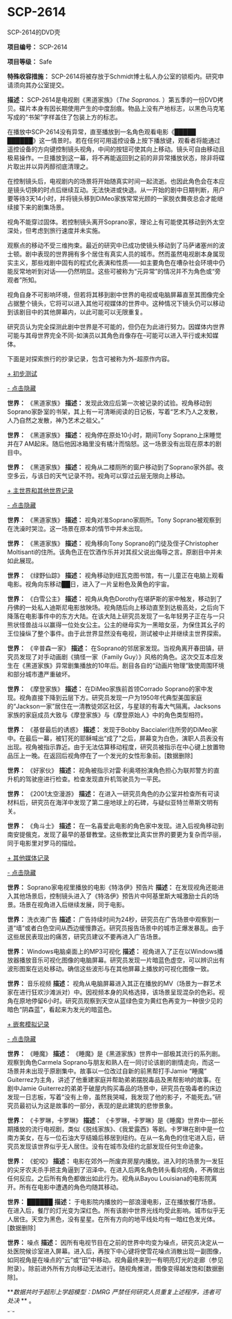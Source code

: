 # SCP-2614
                        




SCP-2614的DVD壳



**项目编号：** SCP-2614

**项目等级：** Safe

**特殊收容措施：** SCP-2614将被存放于Schmidt博士私人办公室的锁柜内。研究申请须向其办公室提交。

**描述：** SCP-2614是电视剧《黑道家族》（*The Sopranos.* ）第五季的一份DVD拷贝。碟片本身有因长期使用产生的中度刮痕。物品上没有产地标志，以黑色马克笔写成的“书架”字样盖住了包装上方的标志。

在播放中SCP-2614没有异常，直至播放到一名角色观看电影《█████ ██████》这一情景时。若在任何可用遥控设备上按下播放键，观看者将能通过遥控设备的方向键控制镜头视角，中间的按钮可使其向上移动。镜头可自由移动且极易操作。一旦播放到这一幕，将不再能返回到之前的非异常播放状态，除非将碟片取出并以异丙醇彻底清理之。

在控制镜头后，电视剧内的场景将开始随真实时间一起流逝。也因此角色会在本应是镜头切换的时点后继续互动。无法快进或快退。从一开始的剧中日期判断，用户要等待3天14小时，并将镜头移到DiMeo家族常常光顾的一家脱衣舞夜总会才能继续接下来的剧集场景。

视角不能穿过固体。若控制镜头离开Soprano家，理论上有可能使其移动到外太空深处，但考虑到旅行速度并未实施。

观察点的移动不受三维拘束。最近的研究中已成功使镜头移动到了马萨诸塞州的波士顿。剧中表现的世界拥有多个居住有真实人员的城市。然而虽然电视剧本身属现实主义，那些戏剧中固有的程式化表演和性质——如主要角色在嘈杂社会环境中仍能反常地听到对话——仍然明显。这些可被称为“元异常”的情况并不为角色或“旁观者”所知。

视角自身不可影响环境，但若将其移到剧中世界的电视或电脑屏幕直至其图像完全占据整个镜头，它将可以进入其他可视媒体的世界中。这种情况下镜头仍可以移动到该剧目中的其他屏幕内，以此可能可以无限重复。

研究员认为完全探测此剧中世界是不可能的，但仍在为此进行努力。因媒体内世界可能与其母世界完全不同-如演员以其角色肖像存在–可能可以进入平行或未知媒体。

下面是对探索旅行的抄录记录，包含可被称为外-超原作内容。


<a shape='rect' class='collapsible-block-link' href='javascript:;'>+&#160;&#21021;&#27493;&#27979;&#35797;</a>

<a shape='rect' class='collapsible-block-link' href='javascript:;'>-&#160;&#28857;&#20987;&#38544;&#34255;</a>

**世界：** 《黑道家族》
**描述：** 发现此效应后第一次被记录的试验。视角移动到Soprano家卧室的书架，其上有一可清晰阅读的日记板，写着“艺术乃人之发散，人乃自然之发散，神乃艺术之祖父。”

**世界：** 《黑道家族》
**描述：** 视角停在原处10小时，期间Tony Soprano上床睡觉并在7 AM起床。随后他因冰箱里没有橘汁而恼怒。这一场景没有出现在原本的剧目中。

**世界：** 《黑道家族》
**描述：** 视角从二楼厕所的窗户移动到了Soprano家外部。夜空多云，与该日的天气记录不符。视角可以穿过云层无限向上移动。





<a shape='rect' class='collapsible-block-link' href='javascript:;'>+&#160;&#20027;&#19990;&#30028;&#21644;&#20854;&#20182;&#19990;&#30028;&#35760;&#24405;</a>

<a shape='rect' class='collapsible-block-link' href='javascript:;'>-&#160;&#28857;&#20987;&#38544;&#34255;</a>

**世界：** 《黑道家族》
**描述：** 视角对准Soprano家厕所。Tony Soprano被观察到在洗澡时哭泣。这一场景在原本的情节中并未出现。

**世界：** 《黑道家族》
**描述：** 视角移向Tony Soprano的门徒及侄子Christopher Moltisanti的住所。该角色正在饮酒作乐并对其叔父说出侮辱之言。原剧目中并未如此展现。

**世界：** 《绿野仙踪》
**描述：** 视角移动到纽瓦克图书馆，有一儿童正在电脑上观看电影。视角向东移动██日，进入了一片呈粉色及黄色的宇宙。

**世界：** 《白雪公主》
**描述：** 视角从角色Dorothy在堪萨斯的家中触发，移动到了丹佛的一处私人迪斯尼电影放映场。视角随后向上移动直至到达极高处，之后向下降落在电影事件中的东方大陆。在该大陆上研究员发现了一名年轻男子正在与一只熊状怪兽战斗以赢得一位处女公主。公主的继母实为一黑暗女巫，为保住其幺子的王位操纵了整个事件。由于此世界显然没有电视，测试被中止并继续主世界探索。

**世界：** 《辛普森一家》
**描述：** 在Soprano的邻居家发现。当视角离开春田镇，研究员发现了对手动画剧《搞怪一家（Family Guy）》风格的角色。这次交互本应发生在《黑道家族》异常剧集播放的10年后。剧目各自的“动画片物理”致使周围环境和部分城市遭严重破坏。

**世界：** 《摩登家族》
**描述：** 在DiMeo家族前首领Corrado Soprano的家中发现。视角直接下降到云层下方。研究员发现一户为1950年代典型美国家庭的“Jackson一家”居住在一清教徒郊区社区，与星球的有毒大气隔离。Jacksons家族的家庭成员大致与《摩登家族》与《摩登原始人》中的角色类型相符。

**世界：** 《基督最后的诱惑》
**描述：** 发现于Bobby Baccialeri住所旁的DiMeo家中。在最后一幕，被钉死的耶稣喊出“成了”之后，屏幕变为白色，演职人员表没有出现。视角被指示靠近。由于无法估算移动程度，研究员被指示在中心键上放置物品压上一晚。在返回后视角停在了一个发光的女性形象前。[数据删除]

**世界：** 《好家伙》
**描述：** 视角被指示对雷·利奥塔扮演角色担心为联邦警方的直升机的驾驶座进行检查。检查发现直升机驾驶员为一平民。

**世界：** 《2001太空漫游》
**描述：** 在进入一研究员角色的办公室并检查所有可读材料后，研究员在海洋中发现了第二座地球上的石碑，与疑似亚特兰蒂斯文明有关。

**世界：** 《角斗士》
**描述：** 在一名喜爱此电影的角色家中发现。进入后视角移动到南安提俄克，发现了最早的基督教堂。这些教堂比真实世界的要更为复杂而华丽，同于电影里对罗马的描绘。





<a shape='rect' class='collapsible-block-link' href='javascript:;'>+&#160;&#20854;&#20182;&#23186;&#20307;&#35760;&#24405;</a>

<a shape='rect' class='collapsible-block-link' href='javascript:;'>-&#160;&#28857;&#20987;&#38544;&#34255;</a>

**世界：** Soprano家电视里播放的电影《特洛伊》预告片
**描述：** 在发现视角还能进入其他场景后，控制镜头进入了《特洛伊》预告片中阿基里斯大喊激励士兵的场景。场景在视角进入后继续发展，同于电影。

**世界：** 洗衣液广告
**描述：** 广告持续时间为24秒，研究员在广告场景中观察到一道“墙”或者白色空间从西边缓慢靠近。研究员报告场景中的城市正爆发暴乱。由于这些居民表现出的痛苦，研究员建议不要再进入广告场景。

**世界：** Windows电脑桌面上的MP3可视化
**描述：** 视角进入了正在以Windows播放器播放音乐可视化图像的电脑屏幕。研究员发现一片暗蓝色虚空，可以辨识出有波形图案在远处移动。确信这些波形与在其他屏幕上播放的可视化图像一致。

**世界：** 音乐视频
**描述：** 视角从电脑屏幕进入其正在播放的MV（场景为一群艺术家在进行狂欢沙滩派对）中。因视频本身的风格选择，该场景呈现混杂的色彩。视角在原地停留6小时。研究员观察到天空从蓝绿色变为黄红色再变为一种很少见的暗色“阴森蓝”，看起来为发光的暗蓝色。





<a shape='rect' class='collapsible-block-link' href='javascript:;'>+&#160;&#23884;&#22871;&#27169;&#25311;&#35760;&#24405;</a>

<a shape='rect' class='collapsible-block-link' href='javascript:;'>-&#160;&#28857;&#20987;&#38544;&#34255;</a>

**世界：** 《睡魔》
**描述：** 《睡魔》是《黑道家族》世界中一部极其流行的系列剧。观察到角色Carmela Soprano与朋友和熟人在一同讨论该剧的剧情走向，而这一场景并未出现于原剧集中。故事以一位改过自新的前黑帮打手Jamie “睡魔” Guiterrez为主角，讲述了他重建家庭并帮助弟弟摆脱毒品及黑帮影响的故事。在剧中Jamie Guiterrez的弟弟于破屋内购买毒品的场景中，研究员在吸毒者的床边发现一日志板，写着“没有上帝，虽然我哭喊，我发现了他的影子，不能死去。”研究员最初认为这是故事的一部分，表现的是此建筑的悲惨景象。

**世界：** 《卡罗琳，卡罗琳》
**描述：** 《卡罗琳，卡罗琳》是《睡魔》世界中一部长期播放的流行电视剧，类似《脱线家族》、《我爱露西》等剧。卡罗琳在剧中是一位南方美女，在与一位石油大亨结婚后移居到纽约。在从一名角色的住宅进入后，研究员发现该世界似乎无人居住。没有在城市及纽约北部发现任何生命迹象。

**世界：** 《蛇咬》
**描述：** 电影在郊外一所废弃房屋内播放。进入时的场景为一发狂的尖牙农夫杀手把主角逼到了沼泽中。在进入后两名角色转头看向视角，不再做出任何反应。之后所有角色都做出如此行为。视角从Bayou Louisiana的电影院离开。所有在电影中遭遇的角色均随其移动。

**世界：** ██████
**描述：** 于电影院内播放的一部浪漫电影，正在播放餐厅场景。在进入后，餐厅的灯光变为深红色。所有该剧中世界光线均受此影响。城市似乎无人居住。天空为黑色，没有星星。在所有方向的地平线处均有一暗红色发光体。[数据删除]

**世界：** 噪点
**描述：** 因所有电视节目在之前的世界中均变为噪点，研究员决定从一处医院候诊室进入屏幕。进入后，再按下中心键将使雪花噪点消散出现一副图像，如同视角是在噪点的“云”或“田”中移动。视角最终来到一有明亮灯光的走廊（参见附录）。除前进外所有方向移动无法进行。随视角推进，图像变得越发饱和[数据删除]。



***数据共时于超形上学超模型：DMRG
严禁任何研究人员重复上述程序，违者可处决* ** 。






<div style='clear:both; height: 0px; font-size: 1px' />


« <a shape='rect' class='newpage' href='/scp-2613'>SCP-2613</a> | SCP-2614 | [SCP-2615](/scp-2615) »





                    